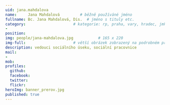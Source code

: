 ```yaml
---
uid: jana.mahdalova
name:     Jana Mahdalová         # běžně používáné jméno
fullname: Bc. Jana Mahdalová, Dis.  # jméno s tituly etc.
category:                     # kategorie: rp, praha, vary, hradec, jmk, senat
- 
position:
img: people/jana-mahdalova.jpg           # 165 x 220
img-full:                     # větší obrázek zobrazený na podrobném profilu
description: vedouci sociálního úseku, sociální pracovnice                # kratký popis, max 160 znaků
mail:
- 
mob:         
profiles:
  github:
  facebook:       
  twitter:        
  flickr:       
heroImg: banner_prerov.jpg
published: true
---
```


